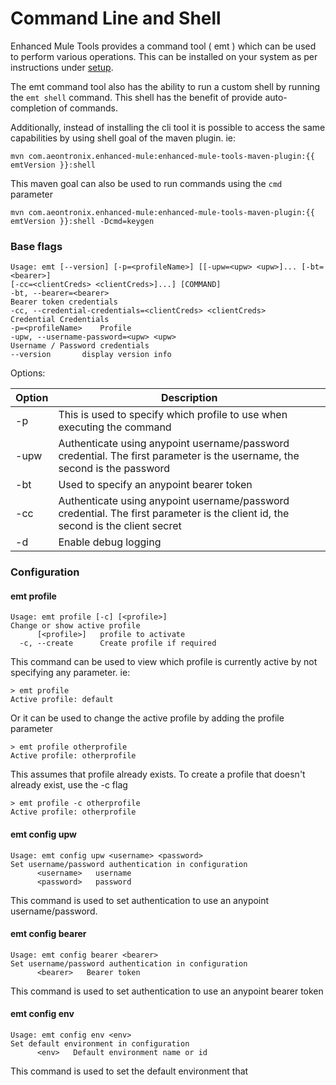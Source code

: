 # Command Line and Shell

Enhanced Mule Tools provides a command tool ( emt ) which can be used to perform various operations. This can be
installed
on your system as per instructions under [setup](setup.md).

The emt command tool also has the ability to run a custom shell by running the `emt shell` command. This shell has the
benefit of provide auto-completion of commands.

Additionally, instead of installing the cli tool it is possible to access the same capabilities by using shell goal of
the maven plugin. ie:

```shell
mvn com.aeontronix.enhanced-mule:enhanced-mule-tools-maven-plugin:{{ emtVersion }}:shell
```

This maven goal can also be used to run commands using the `cmd` parameter

```shell
mvn com.aeontronix.enhanced-mule:enhanced-mule-tools-maven-plugin:{{ emtVersion }}:shell -Dcmd=keygen
```

### Base flags

```shell
Usage: emt [--version] [-p=<profileName>] [[-upw=<upw> <upw>]... [-bt=<bearer>]
[-cc=<clientCreds> <clientCreds>]...] [COMMAND]
-bt, --bearer=<bearer>
Bearer token credentials
-cc, --credential-credentials=<clientCreds> <clientCreds>
Credential Credentials
-p=<profileName>    Profile
-upw, --username-password=<upw> <upw>
Username / Password credentials
--version       display version info
```

Options:

| Option | Description                                                                                                                     |
|--------|---------------------------------------------------------------------------------------------------------------------------------|
| -p     | This is used to specify which profile to use when executing the command                                                         |
| -upw   | Authenticate using anypoint username/password credential. The first parameter is the username, the second is the password       |
| -bt    | Used to specify an anypoint bearer token                                                                                        |                                                                                 |
| -cc    | Authenticate using anypoint username/password credential. The first parameter is the client id, the second is the client secret |
| -d     | Enable debug logging                                                                                                            |

### Configuration

#### emt profile

```shell
Usage: emt profile [-c] [<profile>]
Change or show active profile
      [<profile>]   profile to activate
  -c, --create      Create profile if required
```

This command can be used to view which profile is currently active by not specifying any parameter. ie:

```shell
> emt profile
Active profile: default
```

Or it can be used to change the active profile by adding the profile parameter

```shell
> emt profile otherprofile
Active profile: otherprofile
```

This assumes that profile already exists. To create a profile that doesn't already exist, use the -c flag

```shell
> emt profile -c otherprofile
Active profile: otherprofile
```

#### emt config upw

```shell
Usage: emt config upw <username> <password>
Set username/password authentication in configuration
      <username>   username
      <password>   password
```

This command is used to set authentication to use an anypoint username/password.

#### emt config bearer

```shell
Usage: emt config bearer <bearer>
Set username/password authentication in configuration
      <bearer>   Bearer token
```

This command is used to set authentication to use an anypoint bearer token

#### emt config env

```shell
Usage: emt config env <env>
Set default environment in configuration
      <env>   Default environment name or id
```

This command is used to set the default environment that 
